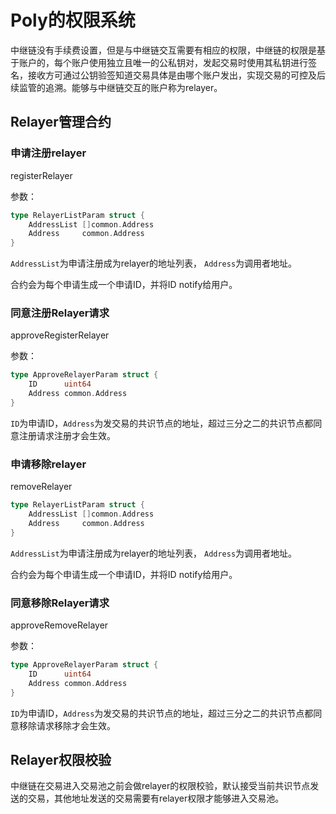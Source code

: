 # Poly的权限系统

中继链没有手续费设置，但是与中继链交互需要有相应的权限，中继链的权限是基于账户的，每个账户使用独立且唯一的公私钥对，发起交易时使用其私钥进行签名，接收方可通过公钥验签知道交易具体是由哪个账户发出，实现交易的可控及后续监管的追溯。能够与中继链交互的账户称为relayer。

## Relayer管理合约

### 申请注册relayer

registerRelayer

参数：

```go
type RelayerListParam struct {
	AddressList []common.Address
	Address     common.Address
}
```

`AddressList`为申请注册成为relayer的地址列表， `Address`为调用者地址。

合约会为每个申请生成一个申请ID，并将ID notify给用户。

### 同意注册Relayer请求

approveRegisterRelayer

参数：

```go
type ApproveRelayerParam struct {
	ID      uint64
	Address common.Address
}
```

`ID`为申请ID，`Address`为发交易的共识节点的地址，超过三分之二的共识节点都同意注册请求注册才会生效。

### 申请移除relayer

removeRelayer

```go
type RelayerListParam struct {
	AddressList []common.Address
	Address     common.Address
}
```

`AddressList`为申请注册成为relayer的地址列表， `Address`为调用者地址。

合约会为每个申请生成一个申请ID，并将ID notify给用户。

### 同意移除Relayer请求

approveRemoveRelayer

参数：

```go
type ApproveRelayerParam struct {
	ID      uint64
	Address common.Address
}
```

`ID`为申请ID，`Address`为发交易的共识节点的地址，超过三分之二的共识节点都同意移除请求移除才会生效。

## Relayer权限校验

中继链在交易进入交易池之前会做relayer的权限校验，默认接受当前共识节点发送的交易，其他地址发送的交易需要有relayer权限才能够进入交易池。